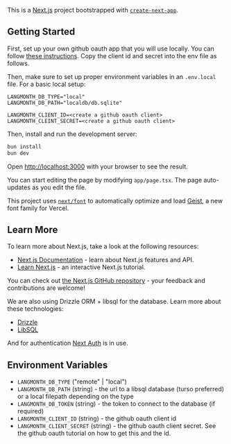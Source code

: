 This is a [Next.js](https://nextjs.org) project bootstrapped with [`create-next-app`](https://nextjs.org/docs/app/api-reference/cli/create-next-app).

## Getting Started
First, set up your own github oauth app that you will use locally. You can follow [these instructions](https://docs.github.com/en/apps/oauth-apps/building-oauth-apps/creating-an-oauth-app). Copy the client id and secret into the env file as follows.

Then, make sure to set up proper environment variables in an `.env.local` file. For a basic local setup:

```
LANGMONTH_DB_TYPE="local"
LANGMONTH_DB_PATH="localdb/db.sqlite"

LANGMONTH_CLIENT_ID=<create a github oauth client>
LANGMONTH_CLEINT_SECRET=<create a github oauth client>
```

Then, install and run the development server:

```bash
bun install
bun dev
```

Open [http://localhost:3000](http://localhost:3000) with your browser to see the result.

You can start editing the page by modifying `app/page.tsx`. The page auto-updates as you edit the file.

This project uses [`next/font`](https://nextjs.org/docs/app/building-your-application/optimizing/fonts) to automatically optimize and load [Geist](https://vercel.com/font), a new font family for Vercel.

## Learn More

To learn more about Next.js, take a look at the following resources:

- [Next.js Documentation](https://nextjs.org/docs) - learn about Next.js features and API.
- [Learn Next.js](https://nextjs.org/learn) - an interactive Next.js tutorial.

You can check out [the Next.js GitHub repository](https://github.com/vercel/next.js) - your feedback and contributions are welcome!

We are also using Drizzle ORM + libsql for the database. Learn more about these technologies:

- [Drizzle](https://orm.drizzle.team/)
- [LibSQL](https://github.com/tursodatabase/libsql)

And for authentication [Next Auth]() is in use.

## Environment Variables

- `LANGMONTH_DB_TYPE` ("remote" | "local")
- `LANGMONTH_DB_PATH` (string) - the url to a libsql database (turso preferred) or a local filepath depending on the type
- `LANGMONTH_DB_TOKEN` (string) - the token to connect to the database (if required)
- `LANGMONTH_CLIENT_ID` (string) - the github oauth client id
- `LANGMONTH_CLIENT_SECRET` (string) - the github oauth client secret. See the github oauth tutorial on how to get this and the id.


